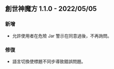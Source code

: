 ## 創世神魔方 1.1.0 - 2022/05/05

### 新增

- 允許使用者在危險 Jar 警示在同意過後，不再詢問。

### 修復

- 語言切換使標題不同步導致錯誤問題。

<!--
新增 for new features.
改動 for changes in existing functionality.
淘汰 for soon-to-be removed features.
移除 for now removed features.
修正 for any bug fixes.
安全性 in case of vulnerabilities.
-->
